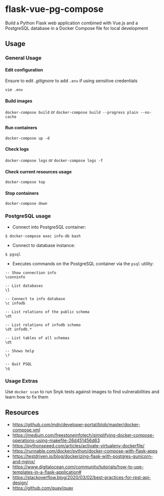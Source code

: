 # flask-vue-pg-compose

Build a Python Flask web application combined with Vue.js and a PostgreSQL database in a Docker Compose file for local development

## Usage

### General Usage

#### Edit configuration

Ensure to edit *.gitignore* to add `.env` if using sensitive credentials

`vim .env`


#### Build images

`docker-compose build` or `docker-compose build --progress plain --no-cache`

#### Run containers

`docker-compose up -d`

#### Check logs

`docker-compose logs` or `docker-compose logs -f`

#### Check current resources usage

`docker-compose top`

#### Stop containers

`docker-compose down`

### PostgreSQL usage

* Connect into PostgreSQL container:

`$ docker-compose exec info-db bash`


* Connect to database instance:

`$ pgsql`

* Executes commands on the PostgreSQL container via the `psql` utility:

```
-- Show connection info
\conninfo

-- List databases
\l

-- Connect to info database
\c infodb

-- List relations of the public schema
\dt

-- List relations of infodb schema
\dt infodb.*

-- List tables of all schemas
\dt

-- Shows help
\?

-- Quit PSQL
\q
```

### Usage Extras

Use `docker scan` to run Snyk tests against images to find vulnerabilities and learn how to fix them

## Resources

- https://github.com/mdn/developer-portal/blob/master/docker-compose.yml
- https://medium.com/freestoneinfotech/simplifying-docker-compose-operations-using-makefile-26d451456d63
- https://pythonspeed.com/articles/activate-virtualenv-dockerfile/
- https://runnable.com/docker/python/docker-compose-with-flask-apps
- https://testdriven.io/blog/dockerizing-flask-with-postgres-gunicorn-and-nginx/
- https://www.digitalocean.com/community/tutorials/how-to-use-templates-in-a-flask-application#
- https://stackoverflow.blog/2020/03/02/best-practices-for-rest-api-design/
- https://github.com/quay/quay
